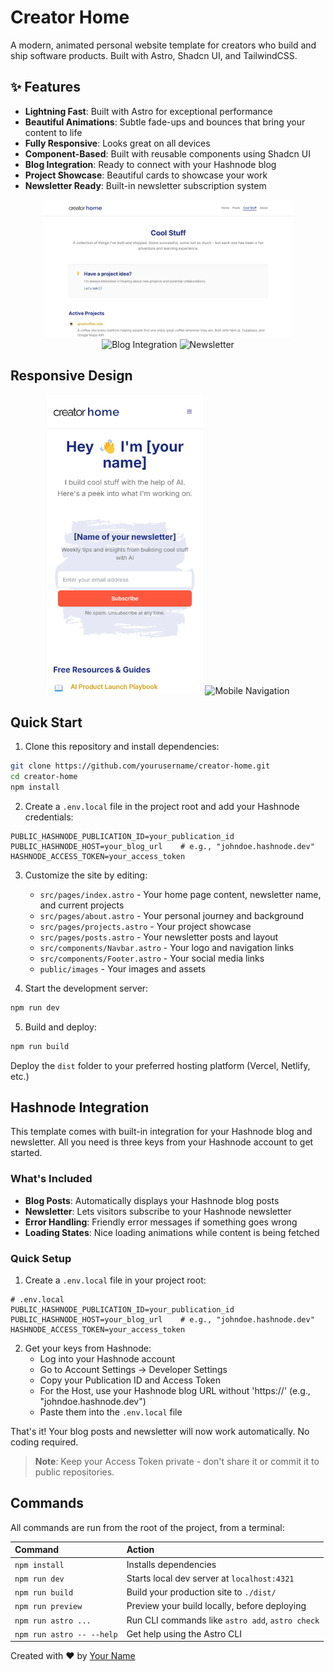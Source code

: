 # Creator Home

A modern, animated personal website template for creators who build and ship software products. Built with Astro, Shadcn UI, and TailwindCSS.

## ✨ Features

- **Lightning Fast**: Built with Astro for exceptional performance
- **Beautiful Animations**: Subtle fade-ups and bounces that bring your content to life
- **Fully Responsive**: Looks great on all devices
- **Component-Based**: Built with reusable components using Shadcn UI
- **Blog Integration**: Ready to connect with your Hashnode blog
- **Project Showcase**: Beautiful cards to showcase your work
- **Newsletter Ready**: Built-in newsletter subscription system

<div align="center">
  <img src="public/images/docs/features/projects.png" width="400" alt="Projects" />
  <img src="public/images/docs/features/blog.png" width="400" alt="Blog Integration" />
  <img src="public/images/docs/features/newsletter.png" width="400" alt="Newsletter" />
</div>

## Responsive Design

<div align="center">
  <img src="public/images/docs/mobile/mobile-home.png" width="250" alt="Mobile Home" />
  <img src="public/images/docs/mobile/mobile-nav.png" width="250" alt="Mobile Navigation" />
</div>

## Quick Start

1. Clone this repository and install dependencies:
```bash
git clone https://github.com/yourusername/creator-home.git
cd creator-home
npm install
```

2. Create a `.env.local` file in the project root and add your Hashnode credentials:
```env
PUBLIC_HASHNODE_PUBLICATION_ID=your_publication_id
PUBLIC_HASHNODE_HOST=your_blog_url    # e.g., "johndoe.hashnode.dev"
HASHNODE_ACCESS_TOKEN=your_access_token
```

3. Customize the site by editing:
   - `src/pages/index.astro` - Your home page content, newsletter name, and current projects
   - `src/pages/about.astro` - Your personal journey and background
   - `src/pages/projects.astro` - Your project showcase
   - `src/pages/posts.astro` - Your newsletter posts and layout
   - `src/components/Navbar.astro` - Your logo and navigation links
   - `src/components/Footer.astro` - Your social media links
   - `public/images` - Your images and assets

4. Start the development server:
```bash
npm run dev
```

5. Build and deploy:
```bash
npm run build
```
Deploy the `dist` folder to your preferred hosting platform (Vercel, Netlify, etc.)

## Hashnode Integration

This template comes with built-in integration for your Hashnode blog and newsletter. All you need is three keys from your Hashnode account to get started.

### What's Included
- **Blog Posts**: Automatically displays your Hashnode blog posts
- **Newsletter**: Lets visitors subscribe to your Hashnode newsletter
- **Error Handling**: Friendly error messages if something goes wrong
- **Loading States**: Nice loading animations while content is being fetched

### Quick Setup

1. Create a `.env.local` file in your project root:
```env
# .env.local
PUBLIC_HASHNODE_PUBLICATION_ID=your_publication_id
PUBLIC_HASHNODE_HOST=your_blog_url    # e.g., "johndoe.hashnode.dev"
HASHNODE_ACCESS_TOKEN=your_access_token
```

2. Get your keys from Hashnode:
   - Log into your Hashnode account
   - Go to Account Settings → Developer Settings
   - Copy your Publication ID and Access Token
   - For the Host, use your Hashnode blog URL without 'https://' (e.g., "johndoe.hashnode.dev")
   - Paste them into the `.env.local` file

That's it! Your blog posts and newsletter will now work automatically. No coding required.

> **Note**: Keep your Access Token private - don't share it or commit it to public repositories.

## Commands

All commands are run from the root of the project, from a terminal:

| Command                   | Action                                           |
| :------------------------ | :----------------------------------------------- |
| `npm install`             | Installs dependencies                            |
| `npm run dev`             | Starts local dev server at `localhost:4321`      |
| `npm run build`           | Build your production site to `./dist/`          |
| `npm run preview`         | Preview your build locally, before deploying     |
| `npm run astro ...`       | Run CLI commands like `astro add`, `astro check` |
| `npm run astro -- --help` | Get help using the Astro CLI                     |


Created with ❤️ by [Your Name](https://github.com/yourusername)
